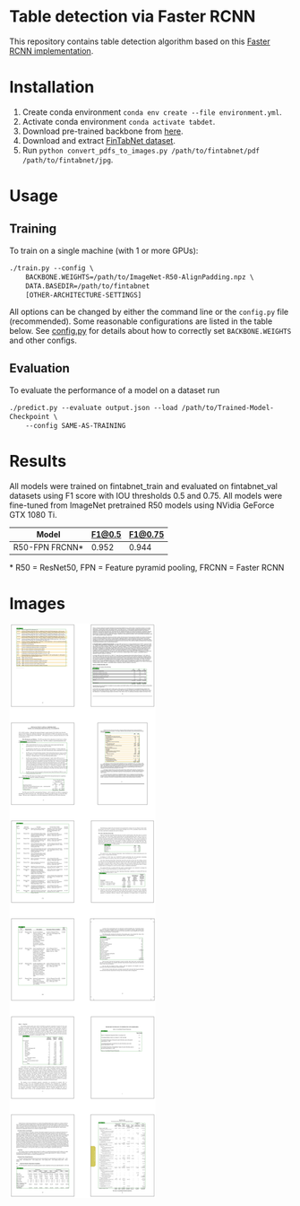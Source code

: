 # Table detection via Faster RCNN

This repository contains table detection algorithm based on this [Faster RCNN implementation](https://github.com/tensorpack/tensorpack/tree/master/examples/FasterRCNN).

# Installation

1. Create conda environment `conda env create --file environment.yml`.
2. Activate conda environment `conda activate tabdet`.
3. Download pre-trained backbone from [here](http://models.tensorpack.com/FasterRCNN/ImageNet-R50-AlignPadding.npz).
4. Download and extract [FinTabNet dataset](https://developer.ibm.com/exchanges/data/all/fintabnet/).
5. Run `python convert_pdfs_to_images.py /path/to/fintabnet/pdf /path/to/fintabnet/jpg`.

# Usage

## Training
To train on a single machine (with 1 or more GPUs):
```
./train.py --config \
    BACKBONE.WEIGHTS=/path/to/ImageNet-R50-AlignPadding.npz \
    DATA.BASEDIR=/path/to/fintabnet
    [OTHER-ARCHITECTURE-SETTINGS]
```

All options can be changed by either the command line or the `config.py` file (recommended).
Some reasonable configurations are listed in the table below.
See [config.py](config.py) for details about how to correctly set `BACKBONE.WEIGHTS` and other configs.

## Evaluation

To evaluate the performance of a model on a dataset run
```
./predict.py --evaluate output.json --load /path/to/Trained-Model-Checkpoint \
    --config SAME-AS-TRAINING
```

# Results

All models were trained on fintabnet_train and evaluated on fintabnet_val datasets using
F1 score with IOU thresholds 0.5 and 0.75. All models were fine-tuned from ImageNet pretrained 
R50 models using NVidia GeForce GTX 1080 Ti.

| Model | F1@0.5 | F1@0.75 |
|-------|--------|---------|
| R50-FPN FRCNN* | 0.952 | 0.944 |
\* R50 = ResNet50, FPN = Feature pyramid pooling, FRCNN = Faster RCNN

# Images

![Model predictions on random images from fintabnet_val](.github/fpn_predictions.png)